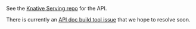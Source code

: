 
<p>See the <a href="https://github.com/knative/serving/tree/release-0.10/pkg/apis">Knative Serving repo</a> for the API.</p>

<p>There is currently an <a href="https://github.com/knative/docs/issues/1661">API doc build tool issue</a> that we hope to resolve soon.</p>

